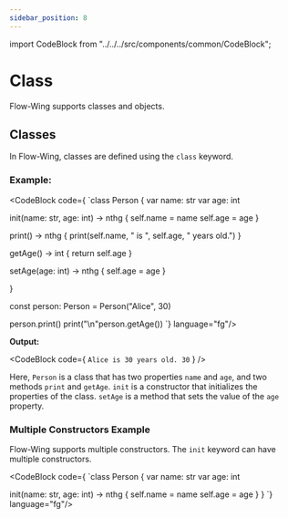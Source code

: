 ```yaml
---
sidebar_position: 8
---
```


import CodeBlock from "../../../src/components/common/CodeBlock";

# Class

Flow-Wing supports classes and objects.

## Classes

In Flow-Wing, classes are defined using the `class` keyword.

### Example:

<CodeBlock code={
`class Person {
   var name: str
   var age: int

   init(name: str, age: int) -> nthg {
       self.name = name
       self.age = age
   }

   print() -> nthg {
       print(self.name, " is ", self.age, " years old.")
   }

   getAge() -> int {
       return self.age
   }

   setAge(age: int) -> nthg {
       self.age = age
   }

}

const person: Person = Person("Alice", 30)

person.print()
print("\\n"person.getAge())
`} language="fg"/>


**Output:**

<CodeBlock code={
`Alice is 30 years old.
30`
} />

Here, `Person` is a class that has two properties `name` and `age`, and two methods `print` and `getAge`. `init` is a constructor that initializes the properties of the class. `setAge` is a method that sets the value of the `age` property.

### Multiple Constructors Example

Flow-Wing supports multiple constructors. The `init` keyword can have multiple constructors.

<CodeBlock code={
`class Person {
   var name: str
   var age: int

   init(name: str, age: int) -> nthg {
       self.name = name
       self.age = age
   }
}
`} language="fg"/>
